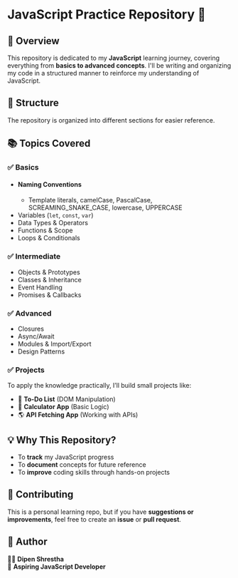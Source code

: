# JavaScript Practice Repository 🚀

## 📌 Overview
This repository is dedicated to my **JavaScript** learning journey, covering everything from **basics to advanced concepts**. 
I'll be writing and organizing my code in a structured manner to reinforce my understanding of JavaScript.

## 📂 Structure
The repository is organized into different sections for easier reference.

## 📚 Topics Covered
### ✅ **Basics**
- #### Naming Conventions
    - Template literals, camelCase, PascalCase, SCREAMING_SNAKE_CASE, lowercase, UPPERCASE
- Variables (`let`, `const`, `var`)
- Data Types & Operators
- Functions & Scope
- Loops & Conditionals

### ✅ **Intermediate**
- Objects & Prototypes
- Classes & Inheritance
- Event Handling
- Promises & Callbacks

### ✅ **Advanced**
- Closures
- Async/Await
- Modules & Import/Export
- Design Patterns

### ✅ **Projects**
To apply the knowledge practically, I’ll build small projects like:
- 📝 **To-Do List** (DOM Manipulation)
- 🧮 **Calculator App** (Basic Logic)
- 🌎 **API Fetching App** (Working with APIs)

## 💡 Why This Repository?
- To **track** my JavaScript progress
- To **document** concepts for future reference
- To **improve** coding skills through hands-on projects

## 📢 Contributing
This is a personal learning repo, but if you have **suggestions or improvements**, feel free to create an **issue** or **pull request**.

## 📌 Author
👨‍💻 **Dipen Shrestha**  
🚀 **Aspiring JavaScript Developer**

